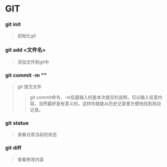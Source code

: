 # GIT
### git init
> 初始化git

### git add <文件名>
> 添加文件到git中

### git commit -m ""
> git 提交文件
>>git commit命令，-m后面输入的是本次提交的说明，可以输入任意内容，当然最好是有意义的，这样你就能从历史记录里方便地找到改动记录。

### git statue
> 查看仓库当前的状态

### git diff
> 查看修改内容
